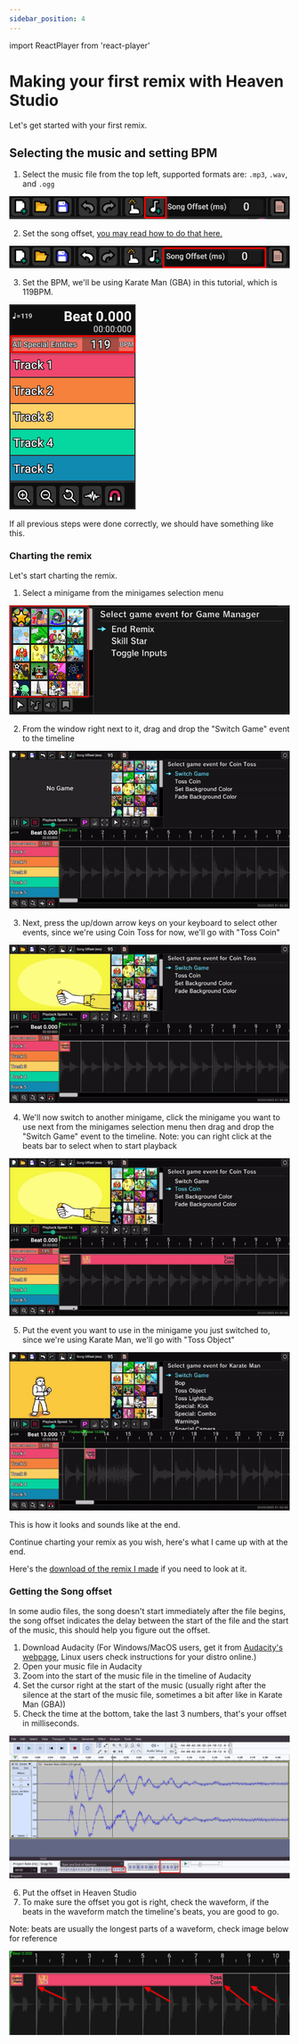 ```yaml
---
sidebar_position: 4
---
```


import ReactPlayer from 'react-player'

# Making your first remix with Heaven Studio

Let's get started with your first remix.

## Selecting the music and setting BPM

1. Select the music file from the top left, supported formats are: `.mp3`, `.wav`, and `.ogg`

![musicfile](./assets/firstchart/musicfile.png)

2. Set the song offset, [you may read how to do that here.](#getting-the-song-offset)

![songoffset](./assets/firstchart/songoffset.png)

3. Set the BPM, we'll be using Karate Man (GBA) in this tutorial, which is 119BPM.

![bpm](./assets/firstchart/bpm.png)


If all previous steps were done correctly, we should have something like this.

<ReactPlayer controls url='/vid/firstchart/music.mp4' />

### Charting the remix
Let's start charting the remix.

1. Select a minigame from the minigames selection menu

![minigame](./assets/firstchart/minigameselection.png)

2. From the window right next to it, drag and drop the "Switch Game" event to the timeline

![draggingevent](./assets/firstchart/draggingevent.gif)

3. Next, press the up/down arrow keys on your keyboard to select other events, since we're using Coin Toss for now, we'll go with "Toss Coin"

![cointoss](./assets/firstchart/cointoss.gif)

4. We'll now switch to another minigame, click the minigame you want to use next from the minigames selection menu then drag and drop the "Switch Game" event to the timeline.
Note: you can right click at the beats bar to select when to start playback

![switchgame](./assets/firstchart/switchgame.gif)

5. Put the event you want to use in the minigame you just switched to, since we're using Karate Man, we'll go with "Toss Object"

![kmancue](./assets/firstchart/kmancue.gif)


This is how it looks and sounds like at the end.

<ReactPlayer controls url='/vid/firstchart/progress.mp4' />


Continue charting your remix as you wish, here's what I came up with at the end.

<ReactPlayer controls url='/vid/firstchart/kmangba.mp4' />


Here's the [download of the remix I made](./assets/firstchart/kmangba.riq) if you need to look at it.


### Getting the Song offset

In some audio files, the song doesn't start immediately after the file begins, the song offset indicates the delay between the start of the file and the start of the music, this should help you figure out the offset.

1. Download Audacity
(For Windows/MacOS users, get it from [Audacity's webpage](https://www.audacityteam.org/download/), Linux users check instructions for your distro online.)
2. Open your music file in Audacity
3. Zoom into the start of the music file in the timeline of Audacity
4. Set the cursor right at the start of the music (usually right after the silence at the start of the music file, sometimes a bit after like in Karate Man (GBA))
5. Check the time at the bottom, take the last 3 numbers, that's your offset in milliseconds.

![audacity](./assets/firstchart/audacity.png)

6. Put the offset in Heaven Studio
7. To make sure the offset you got is right, check the waveform, if the beats in the waveform match the timeline's beats, you are good to go.

Note: beats are usually the longest parts of a waveform, check image below for reference

![waveform](./assets/firstchart/waveform.png)

